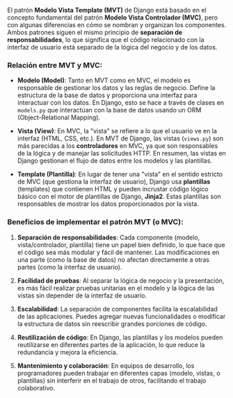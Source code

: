 
 El patrón **Modelo Vista Template (MVT)** de Django está basado en el concepto fundamental del patrón **Modelo Vista Controlador (MVC)**, pero con algunas diferencias en cómo se nombran y organizan los componentes. Ambos patrones siguen el mismo principio de **separación de responsabilidades**, lo que significa que el código relacionado con la interfaz de usuario está separado de la lógica del negocio y de los datos.

### Relación entre MVT y MVC:
- **Modelo (Model)**: Tanto en MVT como en MVC, el modelo es responsable de gestionar los datos y las reglas de negocio. Define la estructura de la base de datos y proporciona una interfaz para interactuar con los datos. En Django, esto se hace a través de clases en `models.py` que interactúan con la base de datos usando un ORM (Object-Relational Mapping).
  
- **Vista (View)**: En MVC, la "vista" se refiere a lo que el usuario ve en la interfaz (HTML, CSS, etc.). En MVT de Django, las vistas (`views.py`) son más parecidas a los **controladores** en MVC, ya que son responsables de la lógica y de manejar las solicitudes HTTP. En resumen, las vistas en Django gestionan el flujo de datos entre los modelos y las plantillas.

- **Template (Plantilla)**: En lugar de tener una "vista" en el sentido estricto de MVC (que gestiona la interfaz de usuario), Django usa **plantillas** (templates) que contienen HTML y pueden incrustar código lógico básico con el motor de plantillas de Django, **Jinja2**. Estas plantillas son responsables de mostrar los datos proporcionados por la vista.

### Beneficios de implementar el patrón MVT (o MVC):
1. **Separación de responsabilidades**: Cada componente (modelo, vista/controlador, plantilla) tiene un papel bien definido, lo que hace que el código sea más modular y fácil de mantener. Las modificaciones en una parte (como la base de datos) no afectan directamente a otras partes (como la interfaz de usuario).
   
2. **Facilidad de pruebas**: Al separar la lógica de negocio y la presentación, es más fácil realizar pruebas unitarias en el modelo y la lógica de las vistas sin depender de la interfaz de usuario.

3. **Escalabilidad**: La separación de componentes facilita la escalabilidad de las aplicaciones. Puedes agregar nuevas funcionalidades o modificar la estructura de datos sin reescribir grandes porciones de código.

4. **Reutilización de código**: En Django, las plantillas y los modelos pueden reutilizarse en diferentes partes de la aplicación, lo que reduce la redundancia y mejora la eficiencia.

5. **Mantenimiento y colaboración**: En equipos de desarrollo, los programadores pueden trabajar en diferentes capas (modelo, vistas, o plantillas) sin interferir en el trabajo de otros, facilitando el trabajo colaborativo.